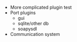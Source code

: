 - More complicated plugin test
- Port plugins
  - gui
  - sqlite/other db
  - soapysdl
- Communication system
